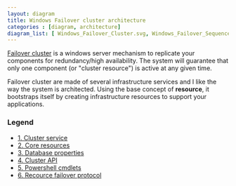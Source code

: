 ```yaml
---
layout: diagram
title: Windows Failover cluster architecture
categories : [diagram, architecture]
diagram_list: [ Windows_Failover_Cluster.svg, Windows_Failover_Sequence.svg ]
---
```


[Failover cluster][0] is a windows server mechanism to replicate your components for redundancy/high availability.
The system will guarantee that only one component (or "cluster resource") is active at any given time.

Failover cluster are made of several infrastructure services and I like the way the system is architected.
Using the base concept of **resource**, it bootstraps itself by creating infrastructure resources to support your applications.

### Legend
* [1. Cluster service][1]
* [2. Core resources][2]
* [3. Database properties][3]
* [4. Cluster API][3]
* [5. Powershell cmdlets][5]
* [6. Recource failover protocol][6]

[0]: https://msdn.microsoft.com/en-us/library/aa372871.aspx
[1]: https://msdn.microsoft.com/en-us/library/aa369163.aspx
[2]: https://msdn.microsoft.com/en-us/library/aa369314.aspx
[3]: https://msdn.microsoft.com/en-us/library/aa372230.aspx
[4]: https://msdn.microsoft.com/en-us/library/aa372859.aspx
[5]: https://technet.microsoft.com/library/hh847239.aspx
[6]: https://msdn.microsoft.com/en-us/library/aa372255.aspx

